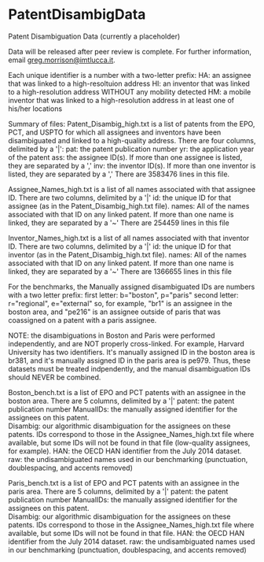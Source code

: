 # PatentDisambigData
Patent Disambiguation Data (currently a placeholder)


Data will be released after peer review is complete.  For further information, email greg.morrison@imtlucca.it.

Each unique identifier is a number with a two-letter prefix:
   HA:  an assignee that was linked to a high-resoltuion address 
   HI:  an inventor that was linked to a high-resolution address WITHOUT any mobility detected
   HM:  a mobile inventor that was linked to a high-resolution address in at least one of his/her locations

Summary of files:
Patent_Disambig_high.txt is a list of patents from the EPO, PCT, and USPTO for which all assignees and inventors have been disambiguated and linked to a high-quality address.  There are four columns, delimited by a '|':
  pat:  the patent publication number
  yr:  the application year of the patent
  ass:  the assignee ID(s).  If more than one assignee is listed, they are separated by a ','
  inv:  the inventor ID(s).  If more than one inventor is listed, they are separated by a ','
There are 3583476 lines in this file.

Assignee_Names_high.txt is a list of all names associated with that assignee ID.  There are two columns, delimited by a '|'
  id:  the unique ID for that assignee (as in the Patent_Disambig_high.txt file).
  names:  All of the names associated with that ID on any linked patent.  If more than one name is linked, they are separated by a '~'
There are 254459 lines in this file

Inventor_Names_high.txt is a list of all names associated with that inventor ID.  There are two columns, delimited by a '|'
  id:  the unique ID for that inventor (as in the Patent_Disambig_high.txt file).
  names:  All of the names associated with that ID on any linked patent.  If more than one name is linked, they are separated by a '~'
There are 1366655 lines in this file
 
 
 
 
 
 
 
 
 
 
For the benchmarks, the Manually assigned disambiguated IDs are numbers with a two letter prefix: 
   first letter:  b="boston", p="paris" 
   second letter:  r="regional", e="external"
so, for example, "br1" is an assignee in the boston area, and "pe216" is an assignee outside of paris that was coassigned on a patent with a paris assignee.  
 
NOTE:  the disambiguations in Boston and Paris were performed independently, and are NOT properly cross-linked.  For example, Harvard University has two identifiers.  It's manually assigned ID in the boston area is br381, and it's manually assigned ID in the paris area is pe979.  Thus, these datasets must be treated indpendently, and the manual disambiguation IDs should NEVER be combined.  
 
 
Boston_bench.txt is a list of EPO and PCT patents with an assignee in the boston area.  There are 5 columns, delimited by a '|'
  patent:  the patent publication number
  ManualIDs:  the manually assigned identifier for the assignees on this patent.  
  Disambig:  our algorithmic disambiguation for the assignees on these patents.  IDs correspond to those in the Assignee_Names_high.txt     file where available, but some IDs will not be found in that file (low-quality assignees, for example).
  HAN:  the OECD HAN identifier from the July 2014 dataset.
  raw:  the undisambiguated names used in our benchmarking (punctuation, doublespacing, and accents removed)


Paris_bench.txt is a list of EPO and PCT patents with an assignee in the paris area.  There are 5 columns, delimited by a '|'
  patent:  the patent publication number
  ManualIDs:  the manually assigned identifier for the assignees on this patent.  
  Disambig:  our algorithmic disambiguation for the assignees on these patents.  IDs correspond to those in the Assignee_Names_high.txt     file where available, but some IDs will not be found in that file.
  HAN:  the OECD HAN identifier from the July 2014 dataset.
  raw:  the undisambiguated names used in our benchmarking (punctuation, doublespacing, and accents removed)
